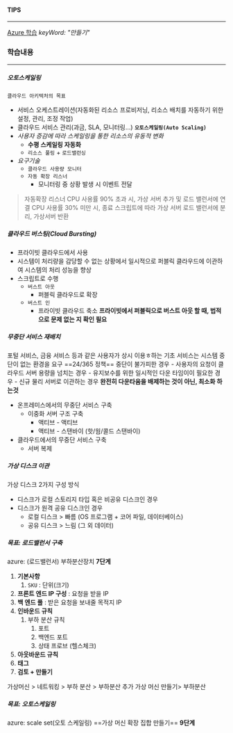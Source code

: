 #### TIPS
---
[Azure 학습](https://learn.microsoft.com/ko-kr/training/azure/) _keyWord: "만들기"_
### 학습내용
---
##### 오토스케일링
`클라우드 아키텍처의 목표`
- 서비스 오케스트레이션(자동화된 리소스 프로비저닝, 리소스 배치를 자동하기 위한 설정, 관리, 조정 작업)
- 클라우드 서비스 관리(과금, SLA, 모니터링...)
**`오토스케일링(Auto Scaling)`**
- *사용자 증감에 따라 스케일링을 통한 리소스의 유동적 변화*
	- **수평 스케일링 자동화**
	- `리소스 풀링` + `로드밸런싱`
- *요구기술*
	- `클라우드 사용량 모니터`
	- `자동 확장 리스너`
		- 모니터링 중 상황 발생 시 이벤트 전달
> 자동확장 리스너
> CPU 사용률 90% 초과 시, 가상 서버 추가 및 로드 밸런서에 연결
> CPU 사용률 30% 미만 시, 종료 스크립트에 따라 가상 서버 로드 밸런서에 분리, 가상서버 반환

##### 클라우드 버스팅(Cloud Bursting)
- 프라이빗 클라우드에서 사용
- 시스템이 처리량을 감당할 수 없는 상황에서 일시적으로 퍼블릭 클라우드에 이관하여 시스템의 처리 성능을 향상
- 스크립트로 수행
	- `버스트 아웃`
		- 퍼블릭 클라우드로 확장
	- `버스트 인`
		- 프라이빗 클라우드 축소
**프라이빗에서 퍼블릭으로 버스트 아웃 할 때, 법적으로 문제 없는 지 확인 필요**

##### 무중단 서비스 재배치
포털 서비스, 금융 서비스 등과 같은 사용자가 상시 이용ㅎ하는 기초 서비스는 시스템 중단이 없는 환경을 요구
	==24/365 정책==
	중단이 불가피한 경우
	- 사용자의 요청이 클라우드 서버 용량을 넘치는 경우
	- 유지보수를 위한 일시적인 다운 타임이이 필요한 경우
	- 신규 물리 서버로 이관하는 경우
**완전히 다운타움을 배제하는 것이 아닌, 최소화 하는것**
- 온프레미스에서의 무중단 서비스 구축
	- 이중화 서버 구조 구축
		- 액티브 - 액티브
		- 액티브 - 스탠바이 (핫/웜/콜드 스탠바이)
- 클라우드에서의 무중단 서비스 구축
	- 서버 복제
##### 가상 디스크 이관
가상 디스크 2가지 구성 방식
- 디스크가 로컬 스토리지 타입 혹은 비공유 디스크인 경우
- 디스크가 원격 공유 디스크인 경우
	- 로컬 디스크 > 빠름 (OS 프로그램 + 코어 파일, 데이터베이스)
	- 공유 디스크 > 느림 (그 외 데이터)

##### 목표: 로드밸런서 구축
azure: (로드밸런서) 부하분산장치
**7단계**
1. **기본사항**
	1. `SKU` : 단위(크기)
2. **프론트 엔드 IP 구성** : 요청을 받을 IP
3. **백 엔드 풀** : 받은 요청을 보내줄 목적지 IP
4. **인바운드 규칙**
	1. 부하 분산 규칙
		1. 포트
		2. 백엔드 포트
		3. 상태 프로브 (헬스체크)
5. **아웃바운드 규칙**
6. **태그**
7. **검토 + 만들기**

가상머신 > 네트워킹 > 부하 분산 > 부하분산 추가
가상 머신 만들기>  부하분산

##### 목표: 오토스케일링
azure: scale set(오토 스케일링)
==가상 머신 확장 집합 만들기==
**9단계**

